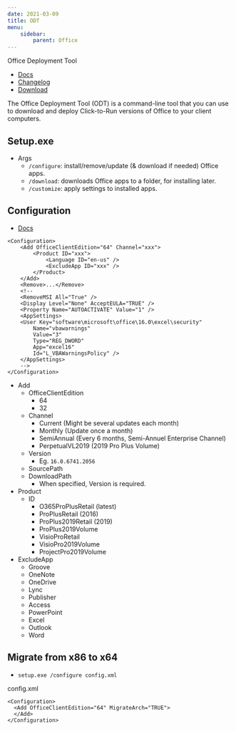 ```yaml
---
date: 2021-03-09
title: ODT
menu:
    sidebar:
        parent: Office
---
```


Office Deployment Tool

- [Docs](http://docs.microsoft.com/en-us/deployoffice/overview-office-deployment-tool)
- [Changelog](http://docs.microsoft.com/en-us/officeupdates/odt-release-history)
- [Download](http://www.microsoft.com/en-us/download/details.aspx?id=49117)

The Office Deployment Tool (ODT) is a command-line tool that you can use to download and deploy Click-to-Run versions of Office to your client computers.





## Setup.exe
- Args
    + `/configure`: install/remove/update (& download if needed) Office apps.
    + `/download`: downloads Office apps to a folder, for installing later.
    + `/customize`: apply settings to installed apps.



## Configuration
- [Docs](http://aka.ms/ODT)

```
<Configuration>
    <Add OfficeClientEdition="64" Channel="xxx">
        <Product ID="xxx">
            <Language ID="en-us" />
            <ExcludeApp ID="xxx" />
        </Product>
    </Add>
    <Remove>...</Remove>
    <!-- 
    <RemoveMSI All="True" />
    <Display Level="None" AcceptEULA="TRUE" />
    <Property Name="AUTOACTIVATE" Value="1" />
    <AppSettings>
    <User Key="software\microsoft\office\16.0\excel\security"
        Name="vbawarnings" 
        Value="3" 
        Type="REG_DWORD" 
        App="excel16" 
        Id="L_VBAWarningsPolicy" />
    </AppSettings>
    -->
</Configuration>
```
- Add
    + OfficeClientEdition
        - 64
        - 32
    + Channel
        - Current (Might be several updates each month)
        - Monthly (Update once a month)
        - SemiAnnual (Every 6 months, Semi-Annuel Enterprise Channel)
        - PerpetualVL2019 (2019 Pro Plus Volume)
    + Version
        - Eg. `16.0.6741.2056`
    + SourcePath
    + DownloadPath
        * When specified, Version is required.
- Product
    + ID
        - O365ProPlusRetail (latest)
        - ProPlusRetail (2016)
        - ProPlus2019Retail (2019)
        - ProPlus2019Volume
        - VisioProRetail
        - VisioPro2019Volume
        - ProjectPro2019Volume
- ExcludeApp
    + Groove
    + OneNote
    + OneDrive
    + Lync
    + Publisher
    + Access
    + PowerPoint
    + Excel
    + Outlook
    + Word




## Migrate from x86 to x64
- `setup.exe /configure config.xml`

config.xml
```
<Configuration>
  <Add OfficeClientEdition="64" MigrateArch="TRUE">
  </Add>
</Configuration>
```